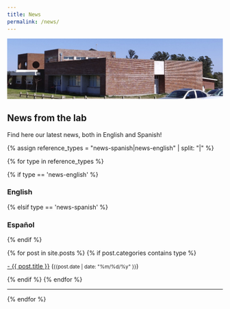 ```yaml
---
title: News
permalink: /news/
---
```


![](/images/others/yatiris_lab.jpg)

## **News from the lab**

Find here our latest news, both in English and Spanish!


{% assign reference_types = "news-spanish|news-english" | split: "|" %}

{% for type in reference_types %}

{% if type == 'news-english' %}
### **English**
 {% elsif type == 'news-spanish' %}
### **Español**
{% endif %}

<div class="content list">
  {% for post in site.posts %}
    {% if post.categories contains type %}
    <div class="list-item">
      <p class="list-post-title">
        <a href="{{ site.baseurl }}{{ post.url }}">- {{ post.title }}</a> (<small>{{post.date | date: "%m/%d/%y" }}</small>)
      </p>
    </div>
    {% endif %}
  {% endfor %}
</div>

<hr>
{% endfor %}